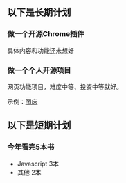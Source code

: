 ## 以下是长期计划

### 做一个开源Chrome插件

具体内容和功能还未想好

### 做一个个人开源项目

网页功能项目，难度中等、投资中等就好。

示例：[图床](https://www.superbed.cn/)



## 以下是短期计划

### 今年看完5本书

- Javascript 3本
- 其他 2本